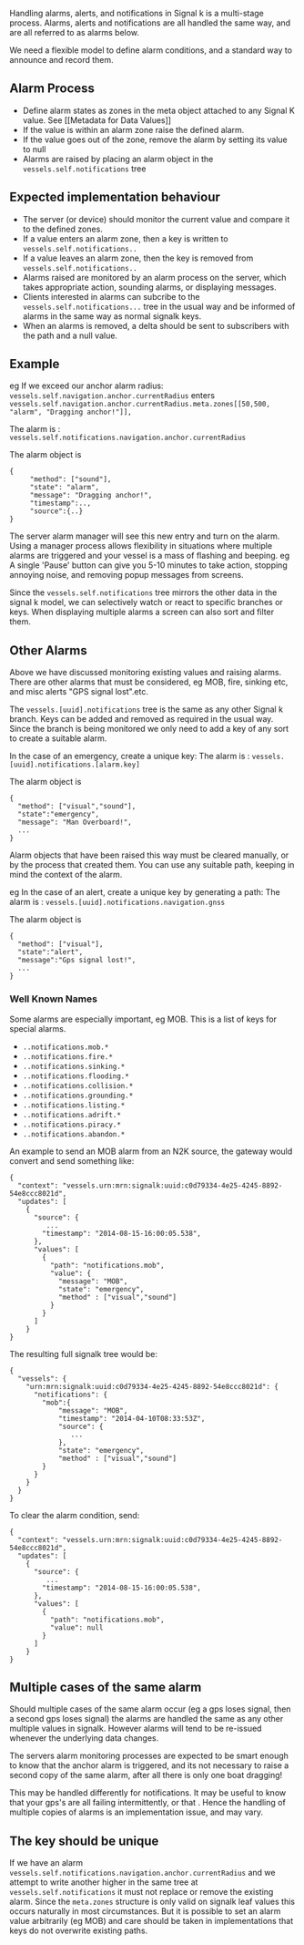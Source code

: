 Handling alarms, alerts, and notifications in Signal k is a multi-stage process. Alarms, alerts and notifications are all handled the same way, and are all referred to as alarms below. 

We need a flexible model to define alarm conditions, and a standard way to announce and record them.

## Alarm Process
* Define alarm states as zones in the meta object attached to any Signal K value. See [[Metadata for Data Values]]
* If the value is within an alarm zone raise the defined alarm.
* If the value goes out of the zone, remove the alarm by setting its value to null
* Alarms are raised by placing an alarm object in the `vessels.self.notifications` tree

## Expected implementation behaviour
* The server (or device) should monitor the current value and compare it to the defined zones.
* If a value enters an alarm zone, then a key is written to `vessels.self.notifications..`
* If a value leaves an alarm zone, then the key is removed from `vessels.self.notifications..`
* Alarms raised are monitored by an alarm process on the server, which takes appropriate action, sounding alarms, or displaying messages.
* Clients interested in alarms can subcribe to the `vessels.self.notifications...` tree in the usual way and be informed of alarms in the same way as normal signalk keys.
* When an alarms is removed, a delta should be sent to subscribers with the path and a null value.

## Example
eg If we exceed our anchor alarm radius: 
`vessels.self.navigation.anchor.currentRadius` enters `vessels.self.navigation.anchor.currentRadius.meta.zones[[50,500, "alarm", "Dragging anchor!"]],`

The alarm is : `vessels.self.notifications.navigation.anchor.currentRadius`

The alarm object is 
```
{ 
     "method": ["sound"], 
     "state": "alarm", 
     "message": "Dragging anchor!",
     "timestamp":..,
     "source":{..}
}
```

The server alarm manager will see this new entry and turn on the alarm. Using a manager process allows flexibility in situations where multiple alarms are triggered and your vessel is a mass of flashing and beeping. eg A single 'Pause' button can give you 5-10 minutes to take action, stopping annoying noise, and removing popup messages from screens.

Since the `vessels.self.notifications` tree mirrors the other data in the signal k model, we can selectively watch or react to specific branches or keys. When displaying multiple alarms a screen can also sort and filter them.

## Other Alarms
Above we have discussed monitoring existing values and raising alarms. There are other alarms that must be considered, eg MOB, fire, sinking etc, and misc alerts "GPS signal lost".etc.

The `vessels.[uuid].notifications` tree is the same as any other Signal k branch. Keys can be added and removed as required in the usual way. Since the branch is being monitored we only need to add a key of any sort to create a suitable alarm.

In the case of an emergency, create a unique key:
The alarm is : `vessels.[uuid].notifications.[alarm.key]`

The alarm object is 
```
{
  "method": ["visual","sound"], 
  "state":"emergency", 
  "message": "Man Overboard!",  
  ...
}
```

Alarm objects that have been raised this way must be cleared manually, or by the process that created them. You can use any suitable path, keeping in mind the context of the alarm.

eg In the case of an alert, create a unique key by generating a path:
The alarm is : `vessels.[uuid].notifications.navigation.gnss`

The alarm object is 
```
{
  "method": ["visual"], 
  "state":"alert", 
  "message":"Gps signal lost!",
  ...
}
```

### Well Known Names 

Some alarms are especially important, eg MOB. This is a list of keys for special alarms.
 * `..notifications.mob.*`
 * `..notifications.fire.*`
 * `..notifications.sinking.*`
 * `..notifications.flooding.*`
 * `..notifications.collision.*`
 * `..notifications.grounding.*`
 * `..notifications.listing.*`
 * `..notifications.adrift.*`
 * `..notifications.piracy.*`
 * `..notifications.abandon.*`

An example to send an MOB alarm from an N2K source, the gateway would convert and send something like:
```
{
  "context": "vessels.urn:mrn:signalk:uuid:c0d79334-4e25-4245-8892-54e8ccc8021d",
  "updates": [
    {
      "source": {
         ...
        "timestamp": "2014-08-15-16:00:05.538",
      },
      "values": [
        {
          "path": "notifications.mob",
          "value": {
            "message": "MOB",
            "state": "emergency",
            "method" : ["visual","sound"]
          }
        }
      ]
    }
}
```
The resulting full signalk tree would be:
```
{
  "vessels": {
    "urn:mrn:signalk:uuid:c0d79334-4e25-4245-8892-54e8ccc8021d": {
      "notifications": {
        "mob":{
            "message": "MOB",
            "timestamp": "2014-04-10T08:33:53Z",
            "source": {
               ...
            },
            "state": "emergency",
            "method" : ["visual","sound"]
        }
      }
    }
  }
}
```
To clear the alarm condition, send:
```
{
  "context": "vessels.urn:mrn:signalk:uuid:c0d79334-4e25-4245-8892-54e8ccc8021d",
  "updates": [
    {
      "source": {
         ...
        "timestamp": "2014-08-15-16:00:05.538",
      },
      "values": [
        {
          "path": "notifications.mob",
          "value": null
        }
      ]
    }
}
```
## Multiple cases of the same alarm

Should multiple cases of the same alarm occur (eg a gps loses signal, then a second gps loses signal) the alarms are handled the same as any other multiple values in signalk. However alarms will tend to be re-issued whenever the underlying data changes. 

The servers alarm monitoring processes are expected to be smart enough to know that the anchor alarm is triggered, and its not necessary to raise a second copy of the same alarm, after all there is only one boat dragging! 

This may be handled differently for notifications. It may be useful to know that your gps's are all failing intermittently, or that . Hence the handling of multiple copies of alarms is an implementation issue, and may vary.

## The key should be unique
If we have an alarm `vessels.self.notifications.navigation.anchor.currentRadius` and we attempt to write another higher in the same tree at `vessels.self.notifications` it must not replace or remove the existing alarm. Since the `meta.zones` structure is only valid on signalk leaf values this occurs naturally in most circumstances. But it is possible to set an alarm value arbitrarily (eg MOB) and care should be taken in implementations that keys do not overwrite existing paths. 

